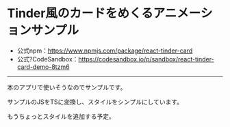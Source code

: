 
# Tinder風のカードをめくるアニメーションサンプル

- 公式npm：https://www.npmjs.com/package/react-tinder-card
- 公式?CodeSandbox：https://codesandbox.io/p/sandbox/react-tinder-card-demo-8tzm6

-----

本のアプリで使いそうなのでサンプルです。

サンプルのJSをTSに変換し、スタイルをシンプルにしています。

もうちょっとスタイルを追加する予定。
